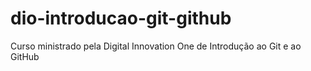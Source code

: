 # dio-introducao-git-github
Curso ministrado pela Digital Innovation One de Introdução ao Git e ao GitHub
